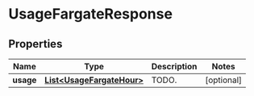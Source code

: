 

# UsageFargateResponse

## Properties

Name | Type | Description | Notes
------------ | ------------- | ------------- | -------------
**usage** | [**List&lt;UsageFargateHour&gt;**](UsageFargateHour.md) | TODO. |  [optional]



